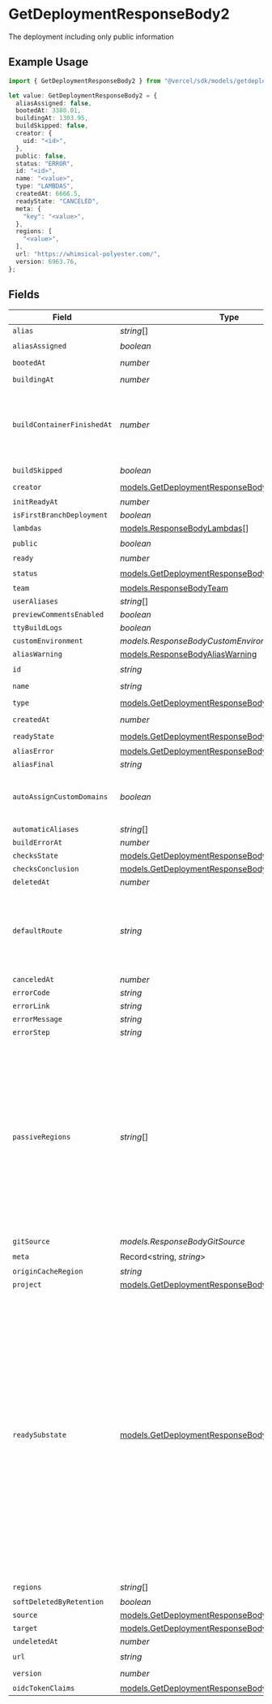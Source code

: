 # GetDeploymentResponseBody2

The deployment including only public information

## Example Usage

```typescript
import { GetDeploymentResponseBody2 } from "@vercel/sdk/models/getdeploymentop.js";

let value: GetDeploymentResponseBody2 = {
  aliasAssigned: false,
  bootedAt: 3380.01,
  buildingAt: 1303.95,
  buildSkipped: false,
  creator: {
    uid: "<id>",
  },
  public: false,
  status: "ERROR",
  id: "<id>",
  name: "<value>",
  type: "LAMBDAS",
  createdAt: 6666.5,
  readyState: "CANCELED",
  meta: {
    "key": "<value>",
  },
  regions: [
    "<value>",
  ],
  url: "https://whimsical-polyester.com/",
  version: 6963.76,
};
```

## Fields

| Field                                                                                                                                                                                                                                                                          | Type                                                                                                                                                                                                                                                                           | Required                                                                                                                                                                                                                                                                       | Description                                                                                                                                                                                                                                                                    |
| ------------------------------------------------------------------------------------------------------------------------------------------------------------------------------------------------------------------------------------------------------------------------------ | ------------------------------------------------------------------------------------------------------------------------------------------------------------------------------------------------------------------------------------------------------------------------------ | ------------------------------------------------------------------------------------------------------------------------------------------------------------------------------------------------------------------------------------------------------------------------------ | ------------------------------------------------------------------------------------------------------------------------------------------------------------------------------------------------------------------------------------------------------------------------------ |
| `alias`                                                                                                                                                                                                                                                                        | *string*[]                                                                                                                                                                                                                                                                     | :heavy_minus_sign:                                                                                                                                                                                                                                                             | N/A                                                                                                                                                                                                                                                                            |
| `aliasAssigned`                                                                                                                                                                                                                                                                | *boolean*                                                                                                                                                                                                                                                                      | :heavy_check_mark:                                                                                                                                                                                                                                                             | N/A                                                                                                                                                                                                                                                                            |
| `bootedAt`                                                                                                                                                                                                                                                                     | *number*                                                                                                                                                                                                                                                                       | :heavy_check_mark:                                                                                                                                                                                                                                                             | N/A                                                                                                                                                                                                                                                                            |
| `buildingAt`                                                                                                                                                                                                                                                                   | *number*                                                                                                                                                                                                                                                                       | :heavy_check_mark:                                                                                                                                                                                                                                                             | N/A                                                                                                                                                                                                                                                                            |
| `buildContainerFinishedAt`                                                                                                                                                                                                                                                     | *number*                                                                                                                                                                                                                                                                       | :heavy_minus_sign:                                                                                                                                                                                                                                                             | Since April 2025 it necessary for On-Demand Concurrency Minutes calculation                                                                                                                                                                                                    |
| `buildSkipped`                                                                                                                                                                                                                                                                 | *boolean*                                                                                                                                                                                                                                                                      | :heavy_check_mark:                                                                                                                                                                                                                                                             | N/A                                                                                                                                                                                                                                                                            |
| `creator`                                                                                                                                                                                                                                                                      | [models.GetDeploymentResponseBodyCreator](../models/getdeploymentresponsebodycreator.md)                                                                                                                                                                                       | :heavy_check_mark:                                                                                                                                                                                                                                                             | N/A                                                                                                                                                                                                                                                                            |
| `initReadyAt`                                                                                                                                                                                                                                                                  | *number*                                                                                                                                                                                                                                                                       | :heavy_minus_sign:                                                                                                                                                                                                                                                             | N/A                                                                                                                                                                                                                                                                            |
| `isFirstBranchDeployment`                                                                                                                                                                                                                                                      | *boolean*                                                                                                                                                                                                                                                                      | :heavy_minus_sign:                                                                                                                                                                                                                                                             | N/A                                                                                                                                                                                                                                                                            |
| `lambdas`                                                                                                                                                                                                                                                                      | [models.ResponseBodyLambdas](../models/responsebodylambdas.md)[]                                                                                                                                                                                                               | :heavy_minus_sign:                                                                                                                                                                                                                                                             | N/A                                                                                                                                                                                                                                                                            |
| `public`                                                                                                                                                                                                                                                                       | *boolean*                                                                                                                                                                                                                                                                      | :heavy_check_mark:                                                                                                                                                                                                                                                             | N/A                                                                                                                                                                                                                                                                            |
| `ready`                                                                                                                                                                                                                                                                        | *number*                                                                                                                                                                                                                                                                       | :heavy_minus_sign:                                                                                                                                                                                                                                                             | N/A                                                                                                                                                                                                                                                                            |
| `status`                                                                                                                                                                                                                                                                       | [models.GetDeploymentResponseBodyStatus](../models/getdeploymentresponsebodystatus.md)                                                                                                                                                                                         | :heavy_check_mark:                                                                                                                                                                                                                                                             | N/A                                                                                                                                                                                                                                                                            |
| `team`                                                                                                                                                                                                                                                                         | [models.ResponseBodyTeam](../models/responsebodyteam.md)                                                                                                                                                                                                                       | :heavy_minus_sign:                                                                                                                                                                                                                                                             | N/A                                                                                                                                                                                                                                                                            |
| `userAliases`                                                                                                                                                                                                                                                                  | *string*[]                                                                                                                                                                                                                                                                     | :heavy_minus_sign:                                                                                                                                                                                                                                                             | N/A                                                                                                                                                                                                                                                                            |
| `previewCommentsEnabled`                                                                                                                                                                                                                                                       | *boolean*                                                                                                                                                                                                                                                                      | :heavy_minus_sign:                                                                                                                                                                                                                                                             | N/A                                                                                                                                                                                                                                                                            |
| `ttyBuildLogs`                                                                                                                                                                                                                                                                 | *boolean*                                                                                                                                                                                                                                                                      | :heavy_minus_sign:                                                                                                                                                                                                                                                             | N/A                                                                                                                                                                                                                                                                            |
| `customEnvironment`                                                                                                                                                                                                                                                            | *models.ResponseBodyCustomEnvironment*                                                                                                                                                                                                                                         | :heavy_minus_sign:                                                                                                                                                                                                                                                             | N/A                                                                                                                                                                                                                                                                            |
| `aliasWarning`                                                                                                                                                                                                                                                                 | [models.ResponseBodyAliasWarning](../models/responsebodyaliaswarning.md)                                                                                                                                                                                                       | :heavy_minus_sign:                                                                                                                                                                                                                                                             | N/A                                                                                                                                                                                                                                                                            |
| `id`                                                                                                                                                                                                                                                                           | *string*                                                                                                                                                                                                                                                                       | :heavy_check_mark:                                                                                                                                                                                                                                                             | N/A                                                                                                                                                                                                                                                                            |
| `name`                                                                                                                                                                                                                                                                         | *string*                                                                                                                                                                                                                                                                       | :heavy_check_mark:                                                                                                                                                                                                                                                             | N/A                                                                                                                                                                                                                                                                            |
| `type`                                                                                                                                                                                                                                                                         | [models.GetDeploymentResponseBodyDeploymentsType](../models/getdeploymentresponsebodydeploymentstype.md)                                                                                                                                                                       | :heavy_check_mark:                                                                                                                                                                                                                                                             | N/A                                                                                                                                                                                                                                                                            |
| `createdAt`                                                                                                                                                                                                                                                                    | *number*                                                                                                                                                                                                                                                                       | :heavy_check_mark:                                                                                                                                                                                                                                                             | N/A                                                                                                                                                                                                                                                                            |
| `readyState`                                                                                                                                                                                                                                                                   | [models.GetDeploymentResponseBodyReadyState](../models/getdeploymentresponsebodyreadystate.md)                                                                                                                                                                                 | :heavy_check_mark:                                                                                                                                                                                                                                                             | N/A                                                                                                                                                                                                                                                                            |
| `aliasError`                                                                                                                                                                                                                                                                   | [models.GetDeploymentResponseBodyAliasError](../models/getdeploymentresponsebodyaliaserror.md)                                                                                                                                                                                 | :heavy_minus_sign:                                                                                                                                                                                                                                                             | N/A                                                                                                                                                                                                                                                                            |
| `aliasFinal`                                                                                                                                                                                                                                                                   | *string*                                                                                                                                                                                                                                                                       | :heavy_minus_sign:                                                                                                                                                                                                                                                             | N/A                                                                                                                                                                                                                                                                            |
| `autoAssignCustomDomains`                                                                                                                                                                                                                                                      | *boolean*                                                                                                                                                                                                                                                                      | :heavy_minus_sign:                                                                                                                                                                                                                                                             | applies to custom domains only, defaults to `true`                                                                                                                                                                                                                             |
| `automaticAliases`                                                                                                                                                                                                                                                             | *string*[]                                                                                                                                                                                                                                                                     | :heavy_minus_sign:                                                                                                                                                                                                                                                             | N/A                                                                                                                                                                                                                                                                            |
| `buildErrorAt`                                                                                                                                                                                                                                                                 | *number*                                                                                                                                                                                                                                                                       | :heavy_minus_sign:                                                                                                                                                                                                                                                             | N/A                                                                                                                                                                                                                                                                            |
| `checksState`                                                                                                                                                                                                                                                                  | [models.GetDeploymentResponseBodyChecksState](../models/getdeploymentresponsebodychecksstate.md)                                                                                                                                                                               | :heavy_minus_sign:                                                                                                                                                                                                                                                             | N/A                                                                                                                                                                                                                                                                            |
| `checksConclusion`                                                                                                                                                                                                                                                             | [models.GetDeploymentResponseBodyChecksConclusion](../models/getdeploymentresponsebodychecksconclusion.md)                                                                                                                                                                     | :heavy_minus_sign:                                                                                                                                                                                                                                                             | N/A                                                                                                                                                                                                                                                                            |
| `deletedAt`                                                                                                                                                                                                                                                                    | *number*                                                                                                                                                                                                                                                                       | :heavy_minus_sign:                                                                                                                                                                                                                                                             | N/A                                                                                                                                                                                                                                                                            |
| `defaultRoute`                                                                                                                                                                                                                                                                 | *string*                                                                                                                                                                                                                                                                       | :heavy_minus_sign:                                                                                                                                                                                                                                                             | Computed field that is only available for deployments with a microfrontend configuration.                                                                                                                                                                                      |
| `canceledAt`                                                                                                                                                                                                                                                                   | *number*                                                                                                                                                                                                                                                                       | :heavy_minus_sign:                                                                                                                                                                                                                                                             | N/A                                                                                                                                                                                                                                                                            |
| `errorCode`                                                                                                                                                                                                                                                                    | *string*                                                                                                                                                                                                                                                                       | :heavy_minus_sign:                                                                                                                                                                                                                                                             | N/A                                                                                                                                                                                                                                                                            |
| `errorLink`                                                                                                                                                                                                                                                                    | *string*                                                                                                                                                                                                                                                                       | :heavy_minus_sign:                                                                                                                                                                                                                                                             | N/A                                                                                                                                                                                                                                                                            |
| `errorMessage`                                                                                                                                                                                                                                                                 | *string*                                                                                                                                                                                                                                                                       | :heavy_minus_sign:                                                                                                                                                                                                                                                             | N/A                                                                                                                                                                                                                                                                            |
| `errorStep`                                                                                                                                                                                                                                                                    | *string*                                                                                                                                                                                                                                                                       | :heavy_minus_sign:                                                                                                                                                                                                                                                             | N/A                                                                                                                                                                                                                                                                            |
| `passiveRegions`                                                                                                                                                                                                                                                               | *string*[]                                                                                                                                                                                                                                                                     | :heavy_minus_sign:                                                                                                                                                                                                                                                             | Since November 2023 this field defines a set of regions that we will deploy the lambda to passively Lambdas will be deployed to these regions but only invoked if all of the primary `regions` are marked as out of service                                                    |
| `gitSource`                                                                                                                                                                                                                                                                    | *models.ResponseBodyGitSource*                                                                                                                                                                                                                                                 | :heavy_minus_sign:                                                                                                                                                                                                                                                             | N/A                                                                                                                                                                                                                                                                            |
| `meta`                                                                                                                                                                                                                                                                         | Record<string, *string*>                                                                                                                                                                                                                                                       | :heavy_check_mark:                                                                                                                                                                                                                                                             | N/A                                                                                                                                                                                                                                                                            |
| `originCacheRegion`                                                                                                                                                                                                                                                            | *string*                                                                                                                                                                                                                                                                       | :heavy_minus_sign:                                                                                                                                                                                                                                                             | N/A                                                                                                                                                                                                                                                                            |
| `project`                                                                                                                                                                                                                                                                      | [models.GetDeploymentResponseBodyProject](../models/getdeploymentresponsebodyproject.md)                                                                                                                                                                                       | :heavy_minus_sign:                                                                                                                                                                                                                                                             | N/A                                                                                                                                                                                                                                                                            |
| `readySubstate`                                                                                                                                                                                                                                                                | [models.GetDeploymentResponseBodyReadySubstate](../models/getdeploymentresponsebodyreadysubstate.md)                                                                                                                                                                           | :heavy_minus_sign:                                                                                                                                                                                                                                                             | Substate of deployment when readyState is 'READY' Tracks whether or not deployment has seen production traffic: - STAGED: never seen production traffic - ROLLING: in the process of having production traffic gradually transitioned. - PROMOTED: has seen production traffic |
| `regions`                                                                                                                                                                                                                                                                      | *string*[]                                                                                                                                                                                                                                                                     | :heavy_check_mark:                                                                                                                                                                                                                                                             | N/A                                                                                                                                                                                                                                                                            |
| `softDeletedByRetention`                                                                                                                                                                                                                                                       | *boolean*                                                                                                                                                                                                                                                                      | :heavy_minus_sign:                                                                                                                                                                                                                                                             | N/A                                                                                                                                                                                                                                                                            |
| `source`                                                                                                                                                                                                                                                                       | [models.GetDeploymentResponseBodySource](../models/getdeploymentresponsebodysource.md)                                                                                                                                                                                         | :heavy_minus_sign:                                                                                                                                                                                                                                                             | N/A                                                                                                                                                                                                                                                                            |
| `target`                                                                                                                                                                                                                                                                       | [models.GetDeploymentResponseBodyTarget](../models/getdeploymentresponsebodytarget.md)                                                                                                                                                                                         | :heavy_minus_sign:                                                                                                                                                                                                                                                             | N/A                                                                                                                                                                                                                                                                            |
| `undeletedAt`                                                                                                                                                                                                                                                                  | *number*                                                                                                                                                                                                                                                                       | :heavy_minus_sign:                                                                                                                                                                                                                                                             | N/A                                                                                                                                                                                                                                                                            |
| `url`                                                                                                                                                                                                                                                                          | *string*                                                                                                                                                                                                                                                                       | :heavy_check_mark:                                                                                                                                                                                                                                                             | N/A                                                                                                                                                                                                                                                                            |
| `version`                                                                                                                                                                                                                                                                      | *number*                                                                                                                                                                                                                                                                       | :heavy_check_mark:                                                                                                                                                                                                                                                             | N/A                                                                                                                                                                                                                                                                            |
| `oidcTokenClaims`                                                                                                                                                                                                                                                              | [models.GetDeploymentResponseBodyOidcTokenClaims](../models/getdeploymentresponsebodyoidctokenclaims.md)                                                                                                                                                                       | :heavy_minus_sign:                                                                                                                                                                                                                                                             | N/A                                                                                                                                                                                                                                                                            |
